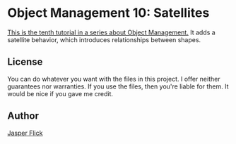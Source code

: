 # Object Management 10: Satellites

[This is the tenth tutorial in a series about Object Management.](https://catlikecoding.com/unity/tutorials/object-management/satellites/) It adds a satellite behavior, which introduces relationships between shapes.

## License

You can do whatever you want with the files in this project. I offer neither guarantees nor warranties. If you use the files, then you're liable for them. It would be nice if you gave me credit.

## Author

[Jasper Flick](https://catlikecoding.com/jasper-flick/)